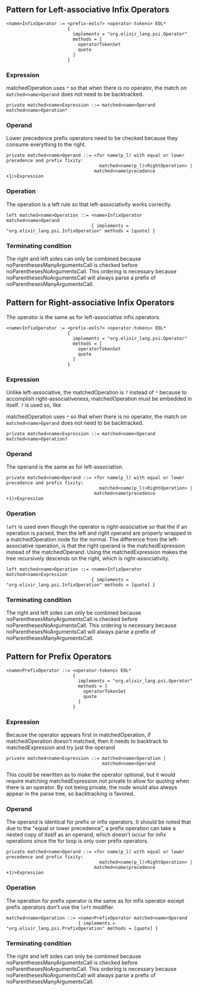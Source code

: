 ## Pattern for Left-associative Infix Operators

```
<name>InfixOperator := <prefix-eols?> <operator-tokens> EOL*
                       {
                         implements = "org.elixir_lang.psi.Operator"
                         methods = [
                           operatorTokenSet
                           quote
                         ]
                       }
```

### Expression

matched<name>Operation uses `*` so that when there is no operator, the match on `matched<name>Operand` does not need to
be backtracked.

```
private matched<name>Expression ::= matched<name>Operand matched<name>Operation*
```

### Operand

Lower precedence prefix operators need to be checked because they consume everything to the right.

```
private matched<name>Operand ::= <for name(p_l) with equal or lower precedence and prefix fixity:
                                   matched<name(p_l)>RightOperation> |
                                 matched<name(precedence +1)>Expression
```

### Operation

The operation is a left rule so that left-associativity works correctly.

```
left matched<name>Operation ::= <name>InfixOperator matched<name>Operand
                                { implements = "org.elixir_lang.psi.InfixOperation" methods = [quote] }
```

### Terminating condition

The right and left sides can only be combined because noParenthesesManyArgumentsCall is checked before
noParenthesesNoArgumentsCall.  This ordering is necessary because noParenthesesNoArgumentsCall will always parse a
prefix of noParenthesesManyArgumentsCall.

## Pattern for Right-associative Infix Operators

The operator is the same as for left-associative infix operators.

```
<name>InfixOperator := <prefix-eols?> <operator-tokens> EOL*
                       {
                         implements = "org.elixir_lang.psi.Operator"
                         methods = [
                           operatorTokenSet
                           quote
                         ]
                       }
```

### Expression

Unlike left-associative, the matched<name>Operation is `?` instead of `*` because to accomplish right-associativeness,
matched<name>Operation must be embedded in itself.  `?` is used so, like

matched<name>Operation uses `*` so that when there is no operator, the match on `matched<name>Operand` does not need to
be backtracked.

```
private matched<name>Expression ::= matched<name>Operand matched<name>Operation?
```

### Operand

The operand is the same as for left-association.

```
private matched<name>Operand ::= <for name(p_l) with equal or lower precedence and prefix fixity:
                                   matched<name(p_l)>RightOperation> |
                                 matched<name(precedence +1)>Expression
```

### Operation

`left` is used even though the operator is right-associative so that the if an operation is parsed, then
the left and right operand are properly wrapped in a matched<name>Operation node for the normal. The difference
from the left-associative operation, is that the right operand is the matched<name>Expression instead of
the matched<name>Operand.  Using the matched<name>Expression makes the tree recursively descends on the
right, which is right-associativity.

```
left matched<name>Operation ::= <name>InfixOperator matched<name>Expression
                                { implements = "org.elixir_lang.psi.InfixOperation" methods = [quote] }
```

### Terminating condition

The right and left sides can only be combined because noParenthesesManyArgumentsCall is checked before
noParenthesesNoArgumentsCall.  This ordering is necessary because noParenthesesNoArgumentsCall will always parse a
prefix of noParenthesesManyArgumentsCall.

## Pattern for Prefix Operators

```
<name>PrefixOperator ::= <operator-tokens> EOL*
                         {
                           implements = "org.elixir_lang.psi.Operator"
                           methods = [
                             operatorTokenSet
                             quote
                           ]
                         }
```

### Expression

Because the operator appears first in matched<name>Operation, if matched<name>Operation doesn't matched, then it needs
to backtrack to matched<name>Expression and try just the operand

```
private matched<name>Expression ::= matched<name>Operation |
                                    matched<name>Operand
```

This could be rewritten as to make the operator optional, but it would require matching matched<name>Expression not
private to allow for quoting when there is an operator.  By not being private, the node would also always appear in
the parse tree, so backtracking is favored.

### Operand

The operand is identical for prefix or infix operators.  It should be noted that due to the "equal or lower precedence",
a prefix operation can take a nested copy of itself as an operand, which doesn't occur for infix operations since the
for loop is only over prefix operators.

```
private matched<name>Operand ::= <for name(p_l) with equal or lower precedence and prefix fixity:
                                   matched<name(p_l)>RightOperation> |
                                 matched<name(precedence +1)>Expression
```

### Operation

The operation for prefix operator is the same as for infix operator except prefix operators don't use the `left`
modifier.

```
matched<name>Operation ::= <name>PrefixOperator matched<name>Operand
                           { implements = "org.elixir_lang.psi.PrefixOperation" methods = [quote] }
```

### Terminating condition

The right and left sides can only be combined because noParenthesesManyArgumentsCall is checked before
noParenthesesNoArgumentsCall.  This ordering is necessary because noParenthesesNoArgumentsCall will always parse a
prefix of noParenthesesManyArgumentsCall.
